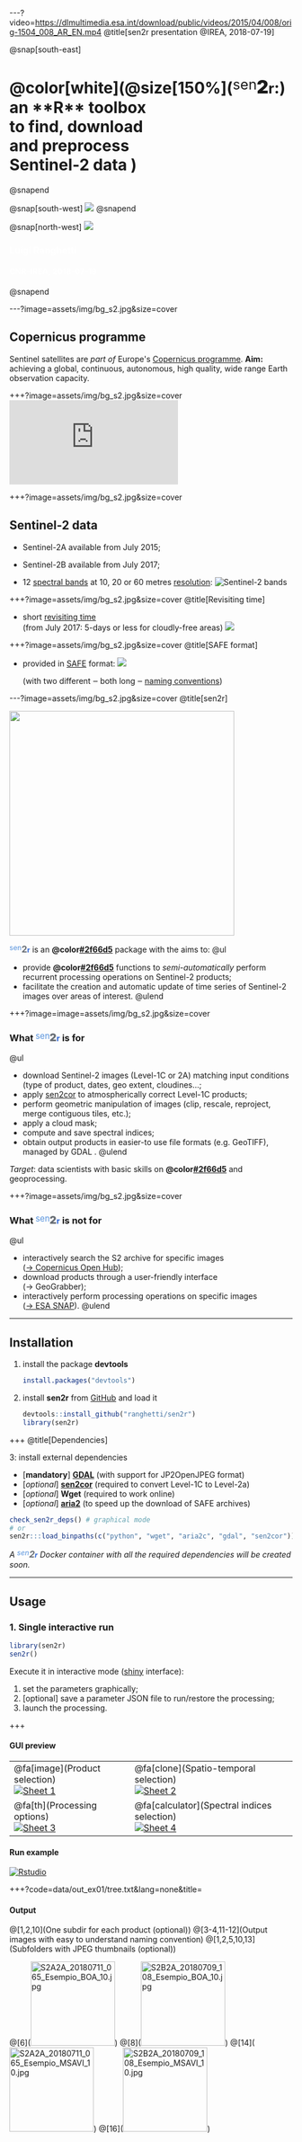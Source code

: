 ---?video=https://dlmultimedia.esa.int/download/public/videos/2015/04/008/orig-1504_008_AR_EN.mp4
@title[sen2r presentation @IREA, 2018-07-19]

@snap[south-east]
<h1>@color[white](@size[150%](<span style="vertical-align:top;font-size:90%;font-weight:normal;text-transform:lowercase;">sen</span><span style="vertical-align:baseline;font-size:115%;font-weight:bolder;">2</span><span style="vertical-align:baseline;font-size:90%;font-weight:bold;text-transform:lowercase;">r</span>:) <br/>an **R** toolbox <br/>to find, download <br/>and preprocess <br/>Sentinel-2 data )</h1>
@snapend

@snap[south-west]
![](https://api.qrserver.com/v1/create-qr-code/?size=200x200&margin=5&data=https://gitpitch.com/ranghetti/sen2r_presentation/20180719@IREA)
@snapend 

@snap[north-west]
![](https://raw.githubusercontent.com/ranghetti/sen2r_presentation/devel/assets/img/logo_irea_150px.png)
<h3><span style="color:white;">Luigi Ranghetti</span></h3>
<h4><span style="color:white;">CNR-IREA, 2018-07-19</span></h4>
@snapend 


---?image=assets/img/bg_s2.jpg&size=cover

## Copernicus programme

Sentinel satellites are _part of_ Europe's [Copernicus programme](https://www.copernicus.eu/en/about-copernicus/copernicus-brief).
**Aim:** achieving a global, continuous, autonomous, high quality, wide range Earth observation capacity.

+++?image=assets/img/bg_s2.jpg&size=cover
![](https://www.copernicus.eu/sites/default/files/documents/Copernicus_Programme_Infrastructure.pdf)

+++?image=assets/img/bg_s2.jpg&size=cover


## Sentinel-2 data

- Sentinel-2A available from July 2015;
- Sentinel-2B available from July 2017;

- 12 [spectral bands](https://sentinel.esa.int/web/sentinel/user-guides/sentinel-2-msi/resolutions/radiometric) at 10, 20 or 60 metres [resolution](https://sentinel.esa.int/web/sentinel/user-guides/sentinel-2-msi/resolutions/spatial):
    ![Sentinel-2 bands](https://landsat.gsfc.nasa.gov/wp-content/uploads/2015/06/Landsat.v.Sentinel-2.png)

+++?image=assets/img/bg_s2.jpg&size=cover
@title[Revisiting time]

- short [revisiting time](https://sentinel.esa.int/web/sentinel/user-guides/sentinel-2-msi/revisit-coverage)<br/>
    (from July 2017: 5-days or less for cloudly-free areas)
    ![](https://sentinel.esa.int/documents/247904/3394924/Figure-2.jpg)

+++?image=assets/img/bg_s2.jpg&size=cover
@title[SAFE format]

- provided in [SAFE](https://sentinel.esa.int/web/sentinel/user-guides/sentinel-2-msi/data-formats) format:
    ![](https://sentinel.esa.int/documents/247904/266422/Sentinel-2_Data_Formats_Figure_1.jpg)
    
    (with two different &#x2012; both long &#x2012; [naming conventions](https://sentinel.esa.int/web/sentinel/user-guides/sentinel-2-msi/naming-convention))


---?image=assets/img/bg_s2.jpg&size=cover
@title[sen2r]

<img src="https://raw.githubusercontent.com/ranghetti/sen2r/devel/man/figures/sen2r_logo_1000px.png" width=400px>

<span style="color:#5793dd;vertical-align:top;font-size:90%;font-weight:normal;text-transform:lowercase;">sen</span><span style="color:#6a7077;vertical-align:baseline;font-size:115%;font-weight:bolder;">2</span><span style="color:#2f66d5;vertical-align:baseline;font-size:90%;font-weight:bold;text-transform:lowercase;">r</span> is an **@color[#2f66d5](R)** package with the aims to:
@ul
- provide **@color[#2f66d5](R)** functions to *semi-automatically* perform recurrent processing operations on Sentinel-2 products;
- facilitate the creation and automatic update of time series of Sentinel-2 images over areas of interest.
@ulend

+++?image=image=assets/img/bg_s2.jpg&size=cover

### What <span style="color:#5793dd;vertical-align:top;font-size:90%;font-weight:normal;text-transform:lowercase;">sen</span><span style="color:#6a7077;vertical-align:baseline;font-size:115%;font-weight:bolder;">2</span><span style="color:#2f66d5;vertical-align:baseline;font-size:90%;font-weight:bold;text-transform:lowercase;">r</span> is for
@ul
- download Sentinel-2 images (Level-1C or 2A) matching input conditions (type of product, dates, geo extent, cloudines...;
- apply [sen2cor](http://step.esa.int/main/third-party-plugins-2/sen2cor) to atmospherically correct Level-1C products;
- perform geometric manipulation of images (clip, rescale, reproject, merge contiguous tiles, etc.);
- apply a cloud mask;
- compute and save spectral indices;
- obtain output products in easier-to use file formats (e.g. GeoTIFF), managed by GDAL .
@ulend

_Target_: data scientists with basic skills on **@color[#2f66d5](R)** and geoprocessing.

+++?image=assets/img/bg_s2.jpg&size=cover

### What <span style="color:#5793dd;vertical-align:top;font-size:90%;font-weight:normal;text-transform:lowercase;">sen</span><span style="color:#6a7077;vertical-align:baseline;font-size:115%;font-weight:bolder;">2</span><span style="color:#2f66d5;vertical-align:baseline;font-size:90%;font-weight:bold;text-transform:lowercase;">r</span> is **not** for
@ul
- interactively search the S2 archive for specific images<br/>([&rightarrow; Copernicus Open Hub](https://scihub.copernicus.eu/dhus));
- download products through a user-friendly interface<br/>(&rightarrow; GeoGrabber);
- interactively perform processing operations on specific images<br/>([&rightarrow; ESA SNAP](http://step.esa.int/main/toolboxes/snap)).
@ulend


---

## Installation

1. install the package **devtools**
    ```r
    install.packages("devtools")
    ```

2. install **sen2r** from [GitHub](https://github.com/ranghetti/sen2r) and load it
    ```r
    devtools::install_github("ranghetti/sen2r")
    library(sen2r)
    ```

+++
@title[Dependencies]

3: install external dependencies
- [**mandatory**] [**GDAL**](http://www.gdal.org/)  (with support for JP2OpenJPEG format) 
- [*optional*] [**sen2cor**](http://step.esa.int/main/third-party-plugins-2/sen2cor) (required to convert Level-1C to Level-2a)
- [*optional*] **Wget** (required to work online)
- [*optional*] [**aria2**](https://aria2.github.io/) (to speed up the download of SAFE archives)

```r
check_sen2r_deps() # graphical mode
# or
sen2r:::load_binpaths(c("python", "wget", "aria2c", "gdal", "sen2cor")) # automatic mode
```

*A <span style="color:#5793dd;vertical-align:top;font-size:90%;font-weight:normal;text-transform:lowercase;">sen</span><span style="color:#6a7077;vertical-align:baseline;font-size:115%;font-weight:bolder;">2</span><span style="color:#2f66d5;vertical-align:baseline;font-size:90%;font-weight:bold;text-transform:lowercase;">r</span> Docker container with all the required dependencies will be created soon.*


---

## Usage

### 1. Single interactive run
```r
library(sen2r)
sen2r()
```
Execute it in interactive mode ([shiny](https://shiny.rstudio.com) interface):
1. set the parameters graphically;
2. [optional] save a parameter JSON file to run/restore the processing;
3. launch the processing.

+++

#### GUI preview

| | |
---|---
@fa[image](Product selection)<br/>[![Sheet 1](https://raw.githubusercontent.com/ranghetti/sen2r/devel/man/figures/sen2r_gui_sheet1_small.png)<!-- .element height="70%" -->](https://raw.githubusercontent.com/ranghetti/sen2r/devel/man/figures/sen2r_gui_sheet1.jpg)   |   @fa[clone](Spatio-temporal selection)<br/>[![Sheet 2](https://raw.githubusercontent.com/ranghetti/sen2r/devel/man/figures/sen2r_gui_sheet2_small.png)<!-- .element height="70%" -->](https://raw.githubusercontent.com/ranghetti/sen2r/devel/man/figures/sen2r_gui_sheet2.jpg)
@fa[th](Processing options)<br/>[![Sheet 3](https://raw.githubusercontent.com/ranghetti/sen2r/devel/man/figures/sen2r_gui_sheet3_small.png)<!-- .element height="70%" -->](https://raw.githubusercontent.com/ranghetti/sen2r/devel/man/figures/sen2r_gui_sheet3.jpg)   |   @fa[calculator](Spectral indices selection)<br/>[![Sheet 4](https://raw.githubusercontent.com/ranghetti/sen2r/devel/man/figures/sen2r_gui_sheet4_small.png)<!-- .element height="70%" -->](https://raw.githubusercontent.com/ranghetti/sen2r/devel/man/figures/sen2r_gui_sheet4.jpg)

#### Run example
[![Rstudio](https://www.rstudio.com/wp-content/uploads/2016/09/RStudio-Logo-Blue-Gray-125.png)](http://10.0.1.230:8787)

+++?code=data/out_ex01/tree.txt&lang=none&title=<h4>Output</h4>
@[1,2,10](One subdir for each product (optional))
@[3-4,11-12](Output images with easy to understand naming convention)
@[1,2,5,10,13](Subfolders with JPEG thumbnails (optional))

@[6]([<img src="https://raw.githubusercontent.com/ranghetti/sen2r_presentation/devel/data/out_ex01/BOA/thumbnails/S2A2A_20180711_065_Esempio_BOA_10.jpg" alt="S2A2A_20180711_065_Esempio_BOA_10.jpg" height=150px>](https://raw.githubusercontent.com/ranghetti/sen2r_presentation/devel/data/out_ex01/BOA/thumbnails/S2A2A_20180711_065_Esempio_BOA_10.jpg))
@[8]([<img src="https://raw.githubusercontent.com/ranghetti/sen2r_presentation/devel/data/out_ex01/BOA/thumbnails/S2B2A_20180709_108_Esempio_BOA_10.jpg" alt="S2B2A_20180709_108_Esempio_BOA_10.jpg" height=150px>](https://raw.githubusercontent.com/ranghetti/sen2r_presentation/devel/data/out_ex01/BOA/thumbnails/S2B2A_20180709_108_Esempio_BOA_10.jpg))
@[14]([<img src="https://raw.githubusercontent.com/ranghetti/sen2r_presentation/devel/data/out_ex01/MSAVI/thumbnails/S2A2A_20180711_065_Esempio_MSAVI_10.jpg" alt="S2A2A_20180711_065_Esempio_MSAVI_10.jpg" height=150px>](https://raw.githubusercontent.com/ranghetti/sen2r_presentation/devel/data/out_ex01/MSAVI/thumbnails/S2A2A_20180711_065_Esempio_MSAVI_10.jpg))
@[16]([<img src="https://raw.githubusercontent.com/ranghetti/sen2r_presentation/devel/data/out_ex01/MSAVI/thumbnails/S2B2A_20180709_108_Esempio_MSAVI_10.jpg" alt="S2B2A_20180709_108_Esempio_MSAVI_10.jpg" height=150px>](https://raw.githubusercontent.com/ranghetti/sen2r_presentation/devel/data/out_ex01/MSAVI/thumbnails/S2B2A_20180709_108_Esempio_MSAVI_10.jpg))

<span style="display:block; height: 150px;"></span>

---

#### <a name="naming"></a>Naming convention

@color[blue](`S2mll_yyyymmdd_rrr_ttttt_ppp_rr.fff`)

* @color[blue](`S2mll`) mission ID (`S2A` or `S2B`) and product level (`1C` or `2A`);
* @color[blue](`yyyymmdd`) sensing date (e.g. `20170603` for 2017-06-03);
* @color[blue](`rrr`) relative orbit number (e.g. `022`);
* @color[blue](`ttttt`) tile number (e.g. `32TQQ`);
* @color[blue](`ppp`) output product (`TOA`, `BOA`, `TCI`, index name);
* @color[blue](`rr`) spatial resolution in metres (10, 20 or 60);
* @color[blue](`fff`) file extension.

E.g. `S2A2A_20180711_065_Esempio_BOA_10.jpg`

See also [the documentation](https://ranghetti.github.io/sen2r/reference/safe_shortname.html).


---

### 2. Run from an existing parameter file
Launch it from **@color[#2f66d5](R)** commandline:
```r
sen2r("/path/of/the/existing/parameter_file.json")
```
Launch it from the terminal:
```bash
R -e "sen2r::sen2r('/path/of/the/existing/parameter_file.json')"
```

+++?code=scripts/example02.json&lang=json&title=<h4>Example 02</h4>[`scripts/example02.json`](https://github.com/ranghetti/sen2r_presentation/blob/master/scripts/example02.json)
<!-- @[10,12-13,24,36-37,40-41](These lines were edited from [scalve.json](https://github.com/ranghetti/sen2r/blob/master/inst/extdata/example_files/scalve.json)) -->

+++
@title[Run]

Launch it:

```r
sen2r("/mnt/nr_working/luigi/docs/sen2r/180719_presentation/example02.json")
```

---

### 3. Launch as @color[#2f66d5](R) function, using function arguments
See the [documentation of the function](https://ranghetti.github.io/sen2r/reference/sen2r.html):
```r
?sen2r
```

+++?code=scripts/example03.R&lang=r&title=<h4>Example 03</h4>[`scripts/example03.R`](https://github.com/ranghetti/sen2r_presentation/blob/master/scripts/example03.R)
(equivalent to example 02)

+++?code=scripts/example03b.R&lang=r&title=<p>You can also use a parameter file and change only some parameters</p>@title[Example 03bl]
[`scripts/example03b.R`](https://github.com/ranghetti/sen2r_presentation/blob/master/scripts/example03b.R)
@[3-7](Build the archive)
@[9-18](Do the same processing on a different area of interest)
@[20-28](Change some other processing parameters)


---?code=data/out_ex02/tree.txt&lang=none&title=<h4>Output</h4>

+++
@title[Previews]

##### BOA
<img height=200px src="https://raw.githubusercontent.com/ranghetti/sen2r_presentation/devel/data/out_ex02/S2_Esempio_BOA_10.gif">

##### MSAVI
<img height=200px src="https://raw.githubusercontent.com/ranghetti/sen2r_presentation/devel/data/out_ex02/S2_Esempio_MSAVI_10.gif">

+++

#### Time series
<iframe height="500" width = "900" src="https://plot.ly/~ranghetti/3.embed"></iframe>

+++?code=scripts/example04.R&lang=r&title=<h4>Code to produce the plots</h4>[`scripts/example04.R`](https://github.com/ranghetti/sen2r_presentation/blob/master/scripts/example04.R)


---

## Schedule a daily download

What is needed:
- an **@color[#2f66d5](R)** script to run;
- [optional] a JSON parameter file;
- a cron scheduler.
    
+++?code=scripts/example05.R&lang=r&title=<h4>Example 04</h4><h5>R script and JSON file</h5>[`scripts/example05.R`]((https://github.com/ranghetti/sen2r_presentation/blob/master/scripts/example05.R)
@[8](Search and download the last 5 days)
@[9](Save a log file to monitor the processing chain)

+++

##### Cron job 

On Linux: add a crontab entry or create a systemd timer

```bash
crontab -e
```

```bash
# Edit this file to introduce tasks to be run by cron.
#
# Each task to run has to be defined through a single line
# indicating with different fields when the task will be run
# and what command to run for the task
#
# To define the time you can provide concrete values for
# minute (m), hour (h), day of month (dom), month (mon),
# and day of week (dow) or use '*' in these fields (for 'any').#
# Notice that tasks will be started based on the cron's system
# daemon's notion of time and timezones.
#
# Output of the crontab jobs (including errors) is sent through
# email to the user the crontab file belongs to (unless redirected).
#
# For example, you can run a backup of all your user accounts
# at 5 a.m every week with:
# 0 5 * * 1 tar -zcf /var/backups/home.tgz /home/
#
# For more information see the manual pages of crontab(5) and cron(8)
#
# m h  dom mon dow   command

# Sentinel-2 example cron job
  20  0 * * * /usr/bin/Rscript /home/lranghetti/share/git/github/ranghetti/sen2r_presentation/scripts/example05.R
```
@[23,26](Now the job is scheduled to run every day at 0:20)

+++
@title[Task scheduler]

On Windows, use the [Task Scheduler](https://docs.microsoft.com/en-us/windows/desktop/taskschd/task-scheduler-start-page)
![Task Scheduler screenshot](https://i.stack.imgur.com/Aqa57.png)


---?image=assets/img/bg_saturno.jpg&size=cover

## An example from SATURNO project

[<img src="https://www.progettosaturno.it/wp-content/uploads/2018/01/cropped-progettosaturnodef.png" alt="SATURNO logo" width="50%"/>](https://www.progettosaturno.it/)

### Aim
Providing NRT images of a proxy of the vegetation status (NDRE index) over the Lomellina rice cultivation district (PV, Italy).

+++?image=assets/img/bg_saturno.jpg&size=cover

### Steps

@ol
- Automatically produce Sentinel-2 images:<ul>
    <li>Download them when available (3 tiles in a single orbit);</li>
    <li>Merge the tiles;</li>
    <li>Clip on the Lomellina extent and mask the non arable land;</li>
    <li>Mask the cloud-covered surface (with a buffer over clouds);</li>
    <li>Compute NDRE index.</li></ul>
- Upload images on a Geoserver;
- Deploy them within a geoportal (Get-IT).
@olend

+++?image=assets/img/bg_saturno.jpg&size=cover

#### <span style="color:#5793dd;vertical-align:top;font-size:90%;font-weight:normal;text-transform:lowercase;">sen</span><span style="color:#6a7077;vertical-align:baseline;font-size:115%;font-weight:bolder;">2</span><span style="color:#2f66d5;vertical-align:baseline;font-size:90%;font-weight:bold;text-transform:lowercase;">r</span> chain
- [@fa[file](JSON parameter file)](http://10.0.1.230:8787)
- [@fa[file](R script)](http://10.0.1.230:8787)
- crontab entry:

```bash
  20  5 * * * /usr/bin/Rscript /mnt/nr_working/luigi/code/saturno/sentinel2/update_s2_lomellina.R
```

#### Get-IT geoportal
http://saturno.get-it.it/maps/185/view


---

## Intermediate functions
Functions used by `sen2r()` to perform specific steps, and which can be used individually.

+++

### [Find and download Sentinel-2 products](https://ranghetti.github.io/sen2r/reference/index.html#section-find-and-download-sentinel-products)
| | |
---|---
`s2_list()` | [Retrieve list of available products.](https://ranghetti.github.io/sen2r/reference/s2_list.html)
`s2_download()` | [Download S2 products.](https://ranghetti.github.io/sen2r/reference/s2_download.html)
`sen2cor()` | [Correct L1C products using sen2cor](https://ranghetti.github.io/sen2r/reference/sen2cor.html)

+++

### [Read and convert SAFE format](https://ranghetti.github.io/sen2r/reference/index.html#section-read-and-convert-safe-format)

| | |
---|---
`s2_translate()` | [Convert from SAFE format](https://ranghetti.github.io/sen2r/reference/s2_translate.html)
`s2_merge()` | [Merge S2 tiles with the same date and orbit](https://ranghetti.github.io/sen2r/reference/s2_merge.html)
`gdal_warp()` | [Clip, reproject and warp raster files](https://ranghetti.github.io/sen2r/reference/gdal_warp.html)
`s2_mask()` | [Apply cloud masks](https://ranghetti.github.io/sen2r/reference/s2_mask.html)
`s2_calcindices()` | [Compute maps of spectral indices](https://ranghetti.github.io/sen2r/reference/s2_calcindices.html)
`s2_thumbnails()` | [Create thumbnails for S2 products](https://ranghetti.github.io/sen2r/reference/s2_thumbnails.html)

+++

### [Manage file names and metadata](https://ranghetti.github.io/sen2r/reference/index.html#manage-file-names-and-metadata)

| | |
---|---
`safe_getMetadata()` | [Get information from S2 file name or metadata](https://ranghetti.github.io/sen2r/reference/safe_getMetadata.html)
`safe_shortname()` | [Rename products using a shorten convention](https://ranghetti.github.io/sen2r/reference/safe_shortname.html)
`sen2r_getElements()` | [Get information from S2 short name](https://ranghetti.github.io/sen2r/reference/sen2r_getElements.html)
`s2_dop()` | [Return the Dates Of Passage over some orbits](https://ranghetti.github.io/sen2r/reference/s2_dop.html)


---

## Work in progress!
- Add [THEIA images](http://www.theia-land.fr/en/products/sentinel-2-surface-reflectance) as possible sources (atmospheric correction with [MACCS-MAJA](http://www.cesbio.ups-tlse.fr/multitemp/?p=6203) processor);
- improve user experience (GUI interface, documentation, logging);
- several bug fixes (users can report them on [GitHub](https://github.com/ranghetti/sen2r/issues));
- publish a stable version on [CRAN](https://cran.r-project.org).

+++

### Test the package

You can be the beta testers!

In case of errors, you are welcome to [open a new issue on GitHub](https://github.com/ranghetti/sen2r/issues) *(anche in italiano)*.

![](http://www.startupshk.com/wp-content/uploads/2015/05/retro_beta_tester1.jpg)

---?video=https://dlmultimedia.esa.int/download/public/videos/2014/10/038/orig-1410_038_AR_EN.mp4

[<img src="https://raw.githubusercontent.com/ranghetti/sen2r/devel/man/figures/sen2r_logo_1000px.png" width=400px>](https://github.com/ranghetti/sen2r)

## @color[white](Thank you for attention)
